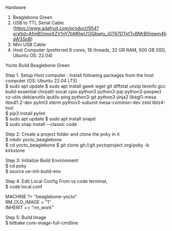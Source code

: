 Hardware  

1. Beaglebone Green  
2. USB to TTL Serial Cable  
    (https://www.adafruit.com/product/954?srsltid=AfmBOopoXZV1nY7bMRwU13Qbwtu_iGT67DTkfTvBMrB0jgwm4haW3SpB)    
4. Mini USB Cable  
5. Host Computer (preferred 8 cores, 16 threads, 32 GB RAM, 500 GB SSD, Ubuntu OS: 22.04)  


Yocto Build Beaglebone Green 

Step 1. Setup Host computer : Install following packages from the host computer (OS: Ubuntu 22.04 LTS)    
$ sudo apt update
$ sudo apt install gawk wget git diffstat unzip texinfo gcc build-essential chrpath socat cpio python3 python3-pip python3-pexpect xz-utils debianutils iputils-ping python3-git python3-jinja2 libegl1-mesa libsdl1.2-dev pylint3 xterm python3-subunit mesa-common-dev zstd liblz4-tool   
$ pip3 install pylint  
$ sudo apt update
$ sudo apt install snapd  
$ sudo snap install --classic code                     

Step 2: Create a project folder and clone the poky in it  
$ mkdir yocto_beaglebone   
$ cd yocto_beaglebone 
$ git clone git://git.yoctoproject.org/poky -b kirkstone  

Step 3: Initialize Build Environment  
$ cd poky   
$ source oe-init-build-env  

Step 4: Edit Local Config
From vs code terminal,   
$ code local.conf  

MACHINE ?= "beaglebone-yocto"  
RM_OLD_IMAGE = "1"  
INHERIT += "rm_work"

Step 5: Build Image  
$ bitbake core-image-full-cmdline  







